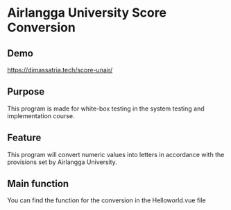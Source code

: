 # Airlangga University Score Conversion
## Demo
https://dimassatria.tech/score-unair/

## Purpose
This program is made for white-box testing in the system testing and implementation course.

## Feature
This program will convert numeric values into letters in accordance with the provisions set by Airlangga University.

## Main function
You can find the function for the conversion in the Helloworld.vue file
